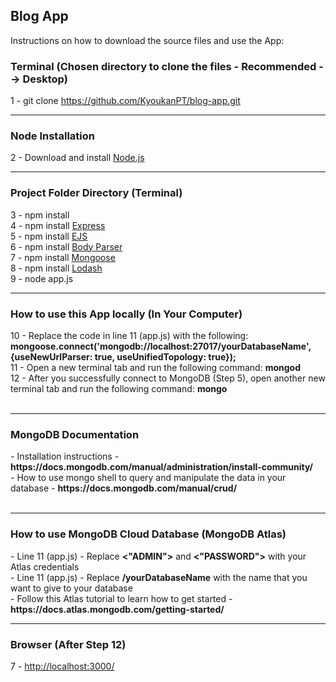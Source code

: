 <h2>Blog App</h2>

<p>Instructions on how to download the source files and use the App: </p>

<h3>Terminal (Chosen directory to clone the files - Recommended --> Desktop)</h3>

1 - git clone https://github.com/KyoukanPT/blog-app.git

<hr>

<h3>Node Installation</h3>
 
 2 - Download and install <a href="https://nodejs.org/en/download"> Node.js </a> <br> 

 <hr>

<h3>Project Folder Directory (Terminal)</h3>

3 - npm install<br>
4 - npm install <a href="https://expressjs.com/en/starter/installing.html"> Express </a> <br>
5 - npm install <a href="https://ejs.co/"> EJS </a> <br>
6 - npm install <a href="https://www.npmjs.com/package/body-parser"> Body Parser </a> <br>
7 - npm install <a href="https://www.npmjs.com/package/mongoose"> Mongoose </a> <br>
8 - npm install <a href="https://lodash.com/"> Lodash </a> <br>
9 - node app.js

<hr>

<h3>How to use this App locally (In Your Computer)</h3>
10 - Replace the code in line 11 (app.js) with the following: <strong>mongoose.connect('mongodb://localhost:27017/yourDatabaseName', {useNewUrlParser: true, useUnifiedTopology: true});<br></strong>
11 - Open a new terminal tab and run the following command: <strong>mongod</strong><br>
12 - After you successfully connect to MongoDB (Step 5), open another new terminal tab and run the following command: <strong>mongo</strong><br><br>

<hr>

<h3>MongoDB Documentation</h3>
- Installation instructions - <strong> https://docs.mongodb.com/manual/administration/install-community/ </strong> <br>
- How to use mongo shell to query and manipulate the data in your database - <strong>https://docs.mongodb.com/manual/crud/</strong><br><br>

<hr>

<h3>How to use MongoDB Cloud Database (MongoDB Atlas)</h3>
- Line 11 (app.js) - Replace <strong><"ADMIN"></strong> and <strong><"PASSWORD"></strong> with your Atlas credentials <br>
- Line 11 (app.js) - Replace <strong>/yourDatabaseName</strong> with the name that you want to give to your database <br>
- Follow this Atlas tutorial to learn how to get started - <strong>https://docs.atlas.mongodb.com/getting-started/</strong> <br>

<hr>

<h3>Browser (After Step 12)</h3>
7 - <a href="http://localhost:3000/">http://localhost:3000/</a>
